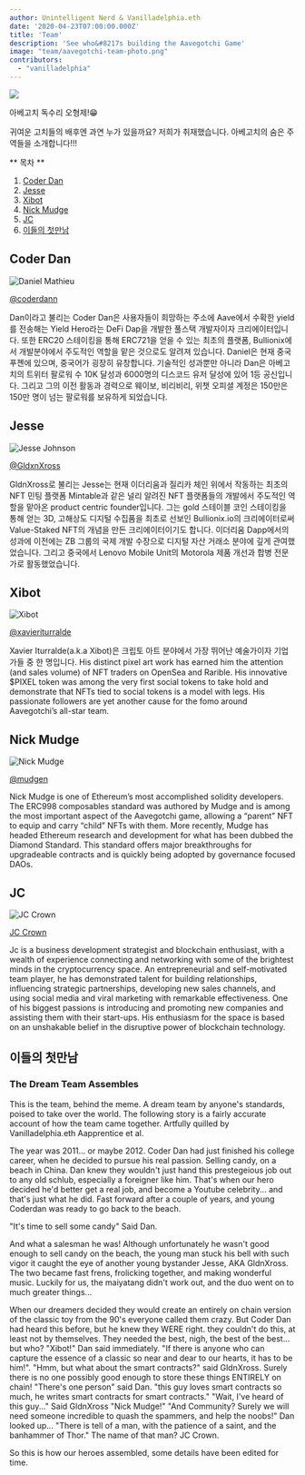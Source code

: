 ```yaml
---
author: Unintelligent Nerd & Vanilladelphia.eth
date: '2020-04-23T07:00:00.000Z'
title: 'Team'
description: 'See who&#8217s building the Aavegotchi Game'
image: "team/aavegotchi-team-photo.png"
contributors:
  - "vanilladelphia"
---
```



<div class="headerImageContainer">
<img class="headerImage" src="/team/aavegotchi-team-photo.png">
<p class="headerImageText">아베고치 독수리 오형제!😁</p>
</div>

귀여운 고치들의 배후엔 과연 누가 있을까요? 저희가 취재했습니다. 아베고치의 숨은 주역들을 소개합니다!!!

<div class="contentsBox">

** 목차 **

<ol>
<li><a href=#coder-dan>Coder Dan</a></li>
<li><a href=#jesse>Jesse</a></li>
<li><a href=#xibot>Xibot</a></li>
<li><a href=#nick-mudge>Nick Mudge</a></li>
<li><a href=#jc>JC</a></li>
<li><a href=#origins>이들의 첫만남</a></li>
</ol>

</div>

## Coder Dan

<div class="leftImageContainer">
<img class="leftImage" src="/coderdan.jpg" alt = "Daniel Mathieu">
<p class="leftImageText"><a href="https://twitter.com/coderdannn">@coderdann</a></p>
</div>
Dan이라고 불리는 Coder Dan은 사용자들이 희망하는 주소에 Aave에서 수확한 yield를 전송해는 Yield Hero라는 DeFi Dap을 개발한 풀스택 개발자이자 크리에이터입니다. 또한 ERC20 스테이킹을 통해 ERC721을 얻을 수 있는 최초의 플랫폼, Bullionix에서 개발분야에서 주도적인 역할을 맡은 것으로도 알려져 있습니다.  Daniel은 현재 중국 푸졘에 있으며, 중국어가 굉장히 유창합니다. 기술적인 성과뿐만 아니라 Dan은 아베고치의 트위터 팔로워 수 10K 달성과 6000명의 디스코드 유저 달성에 있어 1등 공신입니다. 그리고 그의 이전 활동과 경력으로 웨이보, 비리비리, 위챗 오피셜 계정은 150만은 150만 명이 넘는 팔로워를 보유하게 되었습니다.

## Jesse

<div class="leftFlexContainer">
<div class="leftImageContainer">
<img class="leftImage" src="/team/jesse-wizard-hat.png" alt = "Jesse Johnson">
<p class="leftImageText"><a href="https://twitter.com/gldnXross">@GldxnXross</a></p>
</div>
GldnXross로 불리는 Jesse는 현재 이더리움과 질리카 체인 위에서 작동하는 최초의 NFT 민팅 플랫폼 Mintable과 같은 널리 알려진 NFT 플랫폼들의 개발에서 주도적인 역할을 맡아온 product centric founder입니다. 그는 gold 스테이블 코인 스테이킹을 통해 얻는 3D, 고해상도 디지털 수집품을 최초로 선보인 Bullionix.io의 크리에이터로써 Value-Staked NFT의 개념을 만든 크리에이터이기도 합니다. 이더리움 Dapp에서의 성과에 이전에는 ZB 그룹의 국제 개발 수장으로 디지털 자산 거래소 분야에 깊게 관여했었습니다. 그리고 중국에서 Lenovo Mobile Unit의 Motorola 제품 개선과 합병 전문가로 활동했었습니다.

## Xibot

<div class="leftImageContainer">
<img class="leftImage" src="/team/xi-bot-spaceman.jpg" alt = "Xibot">
<p class="leftImageText"><a href="https://twitter.com/xavieriturralde">@xavieriturralde</a></p>
</div>
Xavier Iturralde(a.k.a Xibot)은 크립토 아트 분야에서 가장 뛰어난 예술가이자 기업가들 중 한 명입니다. His distinct pixel art work has earned him the attention (and sales volume) of NFT traders on OpenSea and Rarible. His innovative $PIXEL token was among the very first social tokens to take hold and demonstrate that NFTs tied to social tokens is a model with legs. His passionate followers are yet another cause for the fomo around Aavegotchi’s all-star team.

## Nick Mudge

<div class="leftImageContainer">
<img class="leftImage" src="/team/nick-mudge.jpg" alt = "Nick Mudge">
<p class="leftImageText"><a href="https://twitter.com/mudgen">@mudgen</a></p>
</div>
Nick Mudge is one of Ethereum’s most accomplished solidity developers. The ERC998 composables standard was authored by Mudge and is among the most important aspect of the Aavegotchi game, allowing a “parent” NFT to equip and carry “child” NFTs with them. More recently, Mudge has headed Ethereum research and development for what has been dubbed the Diamond Standard. This standard offers major breakthroughs for upgradeable contracts and is quickly being adopted by governance focused DAOs.

## JC

<div class="leftImageContainer">
<img class="leftImage" src="/team/jc-crown.jpg" alt = "JC Crown">
<p class="leftImageText"><a href="https://www.linkedin.com/in/jccrown">JC Crown</a></p>
</div>
Jc is a business development strategist and blockchain enthusiast, with a wealth of experience connecting and networking with some of the brightest minds in the cryptocurrency space. An entrepreneurial and self-motivated team player, he has demonstrated talent for building relationships, influencing strategic partnerships, developing new sales channels, and using social media and viral marketing with remarkable effectiveness. One of his biggest passions is introducing and promoting new companies and assisting them with their start-ups. His enthusiasm for the space is based on an unshakable belief in the disruptive power of blockchain technology.

## 이들의 첫만남
### The Dream Team Assembles
This is the team, behind the meme.  A dream team by anyone's standards, poised to take over the world. The following story is a fairly accurate account of how the team came together.  Artfully quilled by Vanilladelphia.eth Aapprentice et al.

The year was 2011... or maybe 2012.  Coder Dan had just finished his college career, when he decided to pursue his real passion.  Selling candy, on a beach in China.  Dan knew they wouldn't just hand this prestegeious job out to any old schlub, especially a foreigner like him.  That's when our hero decided he'd better get a real job, and become a Youtube celebrity... and that's just what he did.  Fast forward after a couple of years, and young Coderdan was ready to go back to the beach.

"It's time to sell some candy" Said Dan.

And what a salesman he was!  Although unfortunately he wasn't good enough to sell candy on the beach, the young man stuck his bell with such vigor it caught the eye of another young bystander Jesse, AKA GldnXross.  The two became fast frens, frolicking together, and making wonderful music.  Luckily for us, the maiyatang didn't work out, and the duo went on to much greater things...

When our dreamers decided they would create an entirely on chain version of the classic toy from the 90's everyone called them crazy.  But Coder Dan had heard this before, but he knew they WERE right.  they couldn't do this, at least not by themselves.  They needed the best, nigh, the best of the best... but who?  "Xibot!" Dan said immediately.  "If there is anyone who can capture the essence of a classic so near and dear to our hearts, it has to be him!".  "Hmm, but what about the smart contracts?" said GldnXross.  Surely there is no one possibly good enough to store these things ENTIRELY on chain! "There's one person" said Dan. "this guy loves smart contracts so much, he writes smart contracts for smart contracts."  "Wait, I've heard of this guy..." Said GldnXross "Nick Mudge!"  "And Community? Surely we will need someone incredible to quash the spammers, and help the noobs!"  Dan looked up... "There is tell of a man, with the patience of a saint, and the banhammer of Thor." The name of that man? JC Crown.

So this is how our heroes assembled, some details have been edited for time.
